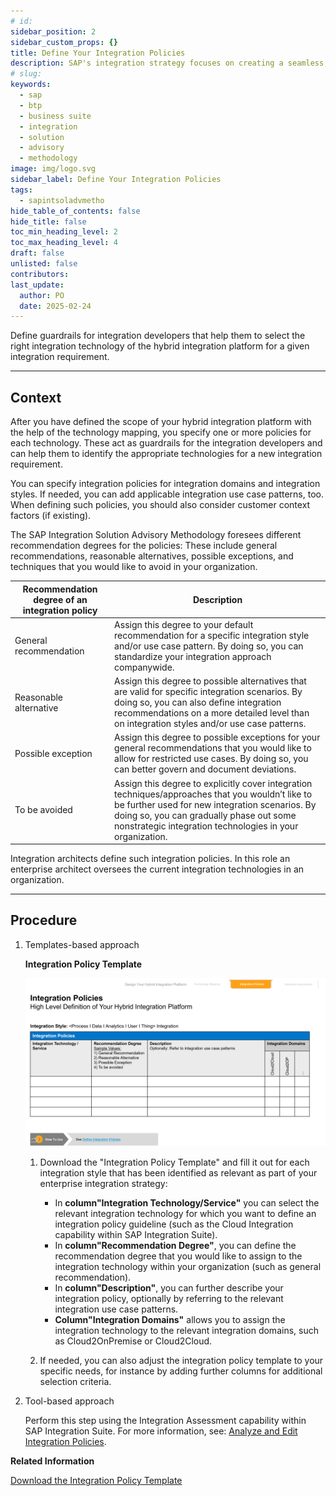 ```yaml
---
# id: 
sidebar_position: 2
sidebar_custom_props: {}
title: Define Your Integration Policies
description: SAP's integration strategy focuses on creating a seamless, intelligent suite of business applications by integrating end-to-end processes across SAP, partner, and third-party solutions, aiming to accelerate innovation and deliver significant business value. A key component of this strategy is the SAP Integration Solution Advisory Methodology, which provides a comprehensive framework for defining, documenting, and executing enterprise integration strategies, covering both technical and organizational aspects, and can be adapted to various integration technologies and organizational needs.
# slug: 
keywords:
  - sap
  - btp
  - business suite
  - integration
  - solution
  - advisory
  - methodology
image: img/logo.svg
sidebar_label: Define Your Integration Policies
tags:
  - sapintsoladvmetho
hide_table_of_contents: false
hide_title: false
toc_min_heading_level: 2
toc_max_heading_level: 4
draft: false
unlisted: false
contributors:
last_update:
  author: PO
  date: 2025-02-24
---
```


<!-- loioe3639621e9984c45830faec98623c7fd -->

Define guardrails for integration developers that help them to select the right integration technology of the hybrid integration platform for a given integration requirement.

***

## Context

After you have defined the scope of your hybrid integration platform with the help of the technology mapping, you specify one or more policies for each technology. These act as guardrails for the integration developers and can help them to identify the appropriate technologies for a new integration requirement.

You can specify integration policies for integration domains and integration styles. If needed, you can add applicable integration use case patterns, too. When defining such policies, you should also consider customer context factors \(if existing\).

The SAP Integration Solution Advisory Methodology foresees different recommendation degrees for the policies: These include general recommendations, reasonable alternatives, possible exceptions, and techniques that you would like to avoid in your organization.

|Recommendation degree of an integration policy|Description|
|----------------------------------------------|-----------|
|General recommendation|Assign this degree to your default recommendation for a specific integration style and/or use case pattern. By doing so, you can standardize your integration approach companywide.|
|Reasonable alternative|Assign this degree to possible alternatives that are valid for specific integration scenarios. By doing so, you can also define integration recommendations on a more detailed level than on integration styles and/or use case patterns.|
|Possible exception|Assign this degree to possible exceptions for your general recommendations that you would like to allow for restricted use cases. By doing so, you can better govern and document deviations.|
|To be avoided|Assign this degree to explicitly cover integration techniques/approaches that you wouldn’t like to be further used for new integration scenarios. By doing so, you can gradually phase out some nonstrategic integration technologies in your organization.|

Integration architects define such integration policies. In this role an enterprise architect oversees the current integration technologies in an organization.

***

## Procedure

1.  Templates-based approach

      
      
    **Integration Policy Template**

    ![](images/loio092982174a154229b930ece421948f3b_LowRes.png "Integration Policy Template")

    1.  Download the "Integration Policy Template" and fill it out for each integration style that has been identified as relevant as part of your enterprise integration strategy:
        -   In **column"Integration Technology/Service"** you can select the relevant integration technology for which you want to define an integration policy guideline \(such as the Cloud Integration capability within SAP Integration Suite\).
        -   In **column"Recommendation Degree"**, you can define the recommendation degree that you would like to assign to the integration technology within your organization \(such as general recommendation\).
        -   In **column"Description"**, you can further describe your integration policy, optionally by referring to the relevant integration use case patterns.
        -   **Column"Integration Domains"** allows you to assign the integration technology to the relevant integration domains, such as Cloud2OnPremise or Cloud2Cloud.

    2.  If needed, you can also adjust the integration policy template to your specific needs, for instance by adding further columns for additional selection criteria.

2.  Tool-based approach

    Perform this step using the Integration Assessment capability within SAP Integration Suite. For more information, see: [Analyze and Edit Integration Policies](https://help.sap.com/docs/SAP_INTEGRATION_SUITE/51ab953548be4459bfe8539ecaeee98d/fb4bc24faec44bdb9cdc1d02d9b5ca99.html?q=Integration%20Assessment#analyze-and-edit-integration-policies).


**Related Information**  


[Download the Integration Policy Template](https://d.dam.sap.com/a/RPWxw1a?rc=10)

